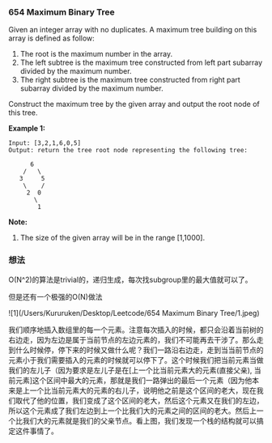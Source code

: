 ### 654 Maximum Binary Tree

Given an integer array with no duplicates. A maximum tree building on this array is defined as follow:

1. The root is the maximum number in the array. 
2. The left subtree is the maximum tree constructed from left part subarray divided by the maximum number.
3. The right subtree is the maximum tree constructed from right part subarray divided by the maximum number.

Construct the maximum tree by the given array and output the root node of this tree.

**Example 1:**

```
Input: [3,2,1,6,0,5]
Output: return the tree root node representing the following tree:

      6
    /   \
   3     5
    \    / 
     2  0   
       \
        1
```

**Note:**

1. The size of the given array will be in the range [1,1000].

### 想法

O(N^2)的算法是trivial的，递归生成，每次找subgroup里的最大值就可以了。

但是还有一个极强的O(N)做法

![1](/Users/Kururuken/Desktop/Leetcode/654 Maximum Binary Tree/1.jpeg)

我们顺序地插入数组里的每一个元素。注意每次插入的时候，都只会沿着当前树的右边走，因为左边是属于当前节点的左边元素的，我们不可能再去干涉了。那么走到什么时候停，停下来的时候又做什么呢？我们一路沿右边走，走到当当前节点的元素小于我们需要插入的元素的时候就可以停下了。这个时候我们把当前元素当做我们的左儿子（因为要求是左儿子是在[上一个比当前元素大的元素(直接父亲), 当前元素]这个区间中最大的元素，那就是我们一路弹出的最后一个元素（因为他本来是上一个比当前元素大的元素的右儿子，说明他之前是这个区间的老大，现在我们取代了他的位置，我们变成了这个区间的老大，然后这个元素又在我们的左边，所以这个元素成了我们左边到上一个比我们大的元素之间的区间的老大。然后上一个比我们大的元素就是我们的父亲节点。看上图，我们发现一个栈的结构就可以搞定这件事情了。